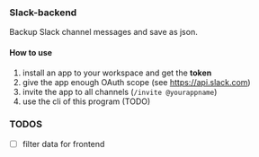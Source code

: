 


### Slack-backend

Backup Slack channel messages and save as json.

#### How to use

1. install an app to your workspace and get the **token**
2. give the app enough OAuth scope (see https://api.slack.com)
3. invite the app to all channels (`/invite @yourappname`)
4. use the cli of this program (TODO)

### TODOS

- [ ] filter data for frontend
